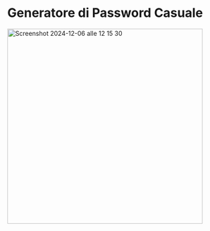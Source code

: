 # Generatore di Password Casuale
<img width="443" alt="Screenshot 2024-12-06 alle 12 15 30" src="https://github.com/user-attachments/assets/6b38b1ae-327b-4cd0-9494-7d80702e2534">

